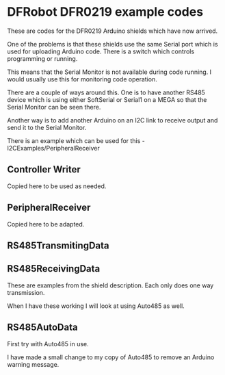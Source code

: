 # DFRobot DFR0219 example codes

These are codes for the DFR0219 Arduino shields which have now arrived.

One of the problems is that these shields use the same Serial port which is used for uploading Arduino code. There is a switch which controls programming or running.

This means that the Serial Monitor is not available during code running. I would usually use this for monitoring code operation.

There are a couple of ways around this. One is to have another RS485 device which is using either SoftSerial or Serial1 on a MEGA so that the Serial Monitor can be seen there.

Another way is to add another Arduino on an I2C link to receive output and send it to the Serial Monitor.

There is an example which can be used for this - I2CExamples/PeripheralReceiver

## Controller Writer

Copied here to be used as needed.

## PeripheralReceiver

Copied here to be adapted.

## RS485TransmitingData

## RS485ReceivingData

These are examples from the shield description. Each only does one way transmission.

When I have these working I will look at using Auto485 as well.

## RS485AutoData

First try with Auto485 in use.

I have made a small change to my copy of Auto485 to remove an Arduino warning message.

